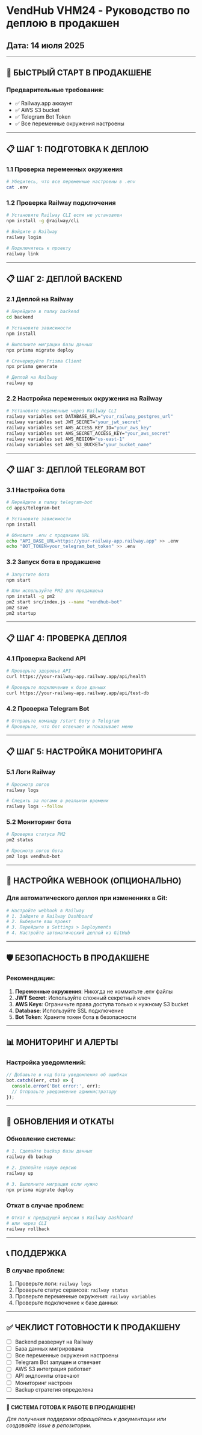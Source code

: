 # VendHub VHM24 - Руководство по деплою в продакшен
## Дата: 14 июля 2025

---

## 🚀 БЫСТРЫЙ СТАРТ В ПРОДАКШЕНЕ

### Предварительные требования:
- ✅ Railway.app аккаунт
- ✅ AWS S3 bucket
- ✅ Telegram Bot Token
- ✅ Все переменные окружения настроены

---

## 📋 ШАГ 1: ПОДГОТОВКА К ДЕПЛОЮ

### 1.1 Проверка переменных окружения
```bash
# Убедитесь, что все переменные настроены в .env
cat .env
```

### 1.2 Проверка Railway подключения
```bash
# Установите Railway CLI если не установлен
npm install -g @railway/cli

# Войдите в Railway
railway login

# Подключитесь к проекту
railway link
```

---

## 📋 ШАГ 2: ДЕПЛОЙ BACKEND

### 2.1 Деплой на Railway
```bash
# Перейдите в папку backend
cd backend

# Установите зависимости
npm install

# Выполните миграции базы данных
npx prisma migrate deploy

# Сгенерируйте Prisma Client
npx prisma generate

# Деплой на Railway
railway up
```

### 2.2 Настройка переменных окружения на Railway
```bash
# Установите переменные через Railway CLI
railway variables set DATABASE_URL="your_railway_postgres_url"
railway variables set JWT_SECRET="your_jwt_secret"
railway variables set AWS_ACCESS_KEY_ID="your_aws_key"
railway variables set AWS_SECRET_ACCESS_KEY="your_aws_secret"
railway variables set AWS_REGION="us-east-1"
railway variables set AWS_S3_BUCKET="your_bucket_name"
```

---

## 📋 ШАГ 3: ДЕПЛОЙ TELEGRAM BOT

### 3.1 Настройка бота
```bash
# Перейдите в папку telegram-bot
cd apps/telegram-bot

# Установите зависимости
npm install

# Обновите .env с продакшен URL
echo "API_BASE_URL=https://your-railway-app.railway.app" >> .env
echo "BOT_TOKEN=your_telegram_bot_token" >> .env
```

### 3.2 Запуск бота в продакшене
```bash
# Запустите бота
npm start

# Или используйте PM2 для продакшена
npm install -g pm2
pm2 start src/index.js --name "vendhub-bot"
pm2 save
pm2 startup
```

---

## 📋 ШАГ 4: ПРОВЕРКА ДЕПЛОЯ

### 4.1 Проверка Backend API
```bash
# Проверьте здоровье API
curl https://your-railway-app.railway.app/api/health

# Проверьте подключение к базе данных
curl https://your-railway-app.railway.app/api/test-db
```

### 4.2 Проверка Telegram Bot
```bash
# Отправьте команду /start боту в Telegram
# Проверьте, что бот отвечает и показывает меню
```

---

## 📋 ШАГ 5: НАСТРОЙКА МОНИТОРИНГА

### 5.1 Логи Railway
```bash
# Просмотр логов
railway logs

# Следить за логами в реальном времени
railway logs --follow
```

### 5.2 Мониторинг бота
```bash
# Проверка статуса PM2
pm2 status

# Просмотр логов бота
pm2 logs vendhub-bot
```

---

## 🔧 НАСТРОЙКА WEBHOOK (ОПЦИОНАЛЬНО)

### Для автоматического деплоя при изменениях в Git:

```bash
# Настройте webhook в Railway
# 1. Зайдите в Railway Dashboard
# 2. Выберите ваш проект
# 3. Перейдите в Settings > Deployments
# 4. Настройте автоматический деплой из GitHub
```

---

## 🛡️ БЕЗОПАСНОСТЬ В ПРОДАКШЕНЕ

### Рекомендации:
1. **Переменные окружения**: Никогда не коммитьте .env файлы
2. **JWT Secret**: Используйте сложный секретный ключ
3. **AWS Keys**: Ограничьте права доступа только к нужному S3 bucket
4. **Database**: Используйте SSL подключение
5. **Bot Token**: Храните токен бота в безопасности

---

## 📊 МОНИТОРИНГ И АЛЕРТЫ

### Настройка уведомлений:
```javascript
// Добавьте в код бота уведомления об ошибках
bot.catch((err, ctx) => {
  console.error('Bot error:', err);
  // Отправьте уведомление администратору
});
```

---

## 🔄 ОБНОВЛЕНИЯ И ОТКАТЫ

### Обновление системы:
```bash
# 1. Сделайте backup базы данных
railway db backup

# 2. Деплойте новую версию
railway up

# 3. Выполните миграции если нужно
npx prisma migrate deploy
```

### Откат в случае проблем:
```bash
# Откат к предыдущей версии в Railway Dashboard
# или через CLI
railway rollback
```

---

## 📞 ПОДДЕРЖКА

### В случае проблем:
1. Проверьте логи: `railway logs`
2. Проверьте статус сервисов: `railway status`
3. Проверьте переменные окружения: `railway variables`
4. Проверьте подключение к базе данных

---

## ✅ ЧЕКЛИСТ ГОТОВНОСТИ К ПРОДАКШЕНУ

- [ ] Backend развернут на Railway
- [ ] База данных мигрирована
- [ ] Все переменные окружения настроены
- [ ] Telegram Bot запущен и отвечает
- [ ] AWS S3 интеграция работает
- [ ] API эндпоинты отвечают
- [ ] Мониторинг настроен
- [ ] Backup стратегия определена

---

**🎉 СИСТЕМА ГОТОВА К РАБОТЕ В ПРОДАКШЕНЕ!**

*Для получения поддержки обращайтесь к документации или создавайте issue в репозитории.*

